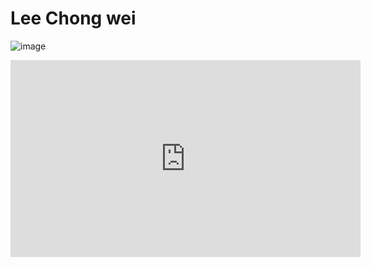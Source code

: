 # Lee Chong wei

![image](https://github.com/PrinceAureus/PrinceAureus.github.io/assets/153151417/ca8cdf5f-1ddb-434c-b98d-05f3d874ed8b)

<iframe width="560" height="315" src="https://www.youtube.com/embed/DDG8RvCUwVc?si=MgFvL-1Cs_8sHAQu" title="YouTube video player" frameborder="0" allow="accelerometer; autoplay; clipboard-write; encrypted-media; gyroscope; picture-in-picture; web-share" allowfullscreen></iframe>
